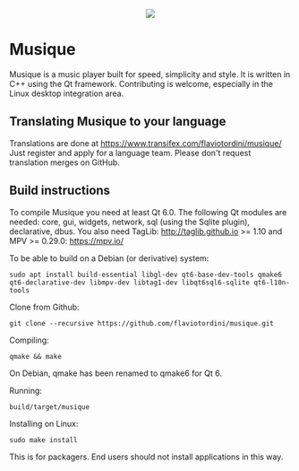 <p align="center">
<img src="https://flavio.tordini.org/files/products/musique.png">
</p>

# Musique
Musique is a music player built for speed, simplicity and style. It is written in C++ using the Qt framework. Contributing is welcome, especially in the Linux desktop integration area.

## Translating Musique to your language
Translations are done at https://www.transifex.com/flaviotordini/musique/
Just register and apply for a language team. Please don't request translation merges on GitHub.

## Build instructions
To compile Musique you need at least Qt 6.0. The following Qt modules are needed: core, gui, widgets, network, sql (using the Sqlite plugin), declarative, dbus. You also need TagLib: http://taglib.github.io >= 1.10 and MPV >= 0.29.0: https://mpv.io/

To be able to build on a Debian (or derivative) system:

	sudo apt install build-essential libgl-dev qt6-base-dev-tools qmake6 qt6-declarative-dev libmpv-dev libtag1-dev libqt6sql6-sqlite qt6-l10n-tools

Clone from Github:

    git clone --recursive https://github.com/flaviotordini/musique.git

Compiling:

    qmake && make

On Debian, qmake has been renamed to qmake6 for Qt 6.

Running:

	build/target/musique

Installing on Linux:

    sudo make install

This is for packagers. End users should not install applications in this way.
